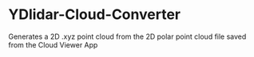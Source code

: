 # YDlidar-Cloud-Converter
Generates a 2D .xyz point cloud from the 2D polar point cloud file saved from the Cloud Viewer App

